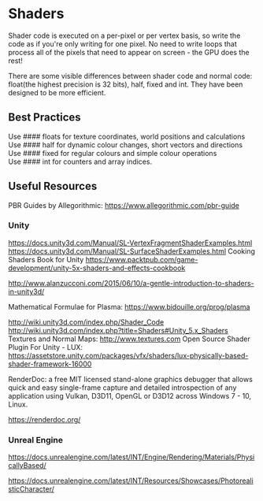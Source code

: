 # Shaders
Shader code is executed on a per-pixel or per vertex basis, so write the code as if you're only writing for one pixel. No need to write loops that process all of the pixels that need to appear on screen - the GPU does the rest!

There are some visible differences between shader code and normal code: float(the highest precision is 32 bits), half, fixed and int. They have been designed to be more efficient.

## Best Practices

Use #### floats for texture coordinates, world positions and calculations<br>
Use #### half for dynamic colour changes, short vectors and directions<br>
Use #### fixed for regular colours and simple colour operations<br>
Use #### int for counters and array indices.<br>

## Useful Resources
PBR Guides by Allegorithmic: https://www.allegorithmic.com/pbr-guide

### Unity
https://docs.unity3d.com/Manual/SL-VertexFragmentShaderExamples.html
https://docs.unity3d.com/Manual/SL-SurfaceShaderExamples.html
Cooking Shaders Book for Unity https://www.packtpub.com/game-development/unity-5x-shaders-and-effects-cookbook

http://www.alanzucconi.com/2015/06/10/a-gentle-introduction-to-shaders-in-unity3d/

Mathematical Formulae for Plasma: https://www.bidouille.org/prog/plasma

http://wiki.unity3d.com/index.php/Shader_Code
http://wiki.unity3d.com/index.php?title=Shaders#Unity_5.x_Shaders
Textures and Normal Maps: http://www.textures.com
Open Source Shader Plugin For Unity - LUX: https://assetstore.unity.com/packages/vfx/shaders/lux-physically-based-shader-framework-16000

RenderDoc: a free MIT licensed stand-alone graphics debugger that allows quick and easy single-frame capture and detailed introspection of any application using Vulkan, D3D11, OpenGL or D3D12 across Windows 7 - 10, Linux.

https://renderdoc.org/

### Unreal Engine

https://docs.unrealengine.com/latest/INT/Engine/Rendering/Materials/PhysicallyBased/

https://docs.unrealengine.com/latest/INT/Resources/Showcases/PhotorealisticCharacter/


